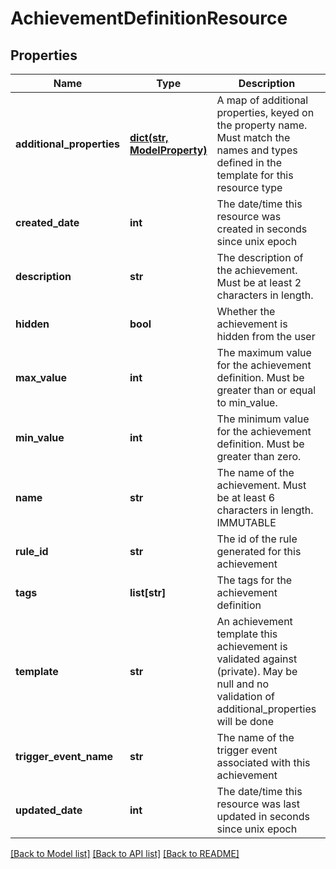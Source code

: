 # AchievementDefinitionResource

## Properties
Name | Type | Description | Notes
------------ | ------------- | ------------- | -------------
**additional_properties** | [**dict(str, ModelProperty)**](ModelProperty.md) | A map of additional properties, keyed on the property name.  Must match the names and types defined in the template for this resource type | [optional] 
**created_date** | **int** | The date/time this resource was created in seconds since unix epoch | [optional] 
**description** | **str** | The description of the achievement. Must be at least 2 characters in length. | [optional] 
**hidden** | **bool** | Whether the achievement is hidden from the user | 
**max_value** | **int** | The maximum value for the achievement definition. Must be greater than or equal to min_value. | 
**min_value** | **int** | The minimum value for the achievement definition. Must be greater than zero. | 
**name** | **str** | The name of the achievement. Must be at least 6 characters in length. IMMUTABLE | 
**rule_id** | **str** | The id of the rule generated for this achievement | [optional] 
**tags** | **list[str]** | The tags for the achievement definition | [optional] 
**template** | **str** | An achievement template this achievement is validated against (private). May be null and no validation of additional_properties will be done | [optional] 
**trigger_event_name** | **str** | The name of the trigger event associated with this achievement | [optional] 
**updated_date** | **int** | The date/time this resource was last updated in seconds since unix epoch | [optional] 

[[Back to Model list]](../README.md#documentation-for-models) [[Back to API list]](../README.md#documentation-for-api-endpoints) [[Back to README]](../README.md)


